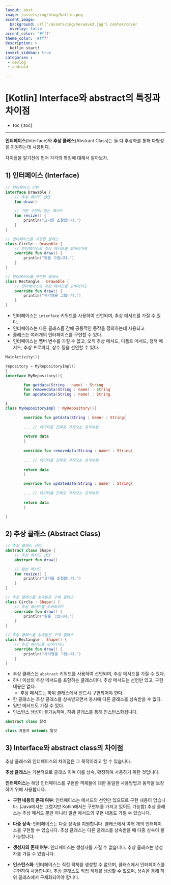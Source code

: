 ```yaml
---
layout: post
image: /assets/img/blog/kotlin.png
accent_image: 
  background: url('/assets/img/me/wave3.jpg') center/cover
  overlay: false
accent_color: '#fff'
theme_color: '#fff'
description: >
  kotlin start!
invert_sidebar: true
categories :
 - devlog	
 - android

---
```


# [Kotlin] Interface와 abstract의 특징과 차이점

* toc
{:toc}




---

**인터페이스**(Interface)와 **추상 클래스**(Abstract Class)는 둘 다 추상화를 통해 다형성을 지원하는데 사용된다.

차이점을 알기전에 먼저 각각의 특징에 대해서 알아보자.

## 1) 인터페이스 (Interface)

```kotlin
// 인터페이스 선언
interface Drawable {
    // 추상 메서드 선언
    fun draw()

    // 기본 구현이 있는 메서드
    fun resize() {
        println("크기를 조절합니다.")
    }
}

// 인터페이스를 구현한 클래스
class Circle : Drawable {
    // 인터페이스의 추상 메서드를 오버라이드
    override fun draw() {
        println("원을 그립니다.")
    }
}

// 인터페이스를 구현한 클래스
class Rectangle : Drawable {
    // 인터페이스의 추상 메서드를 오버라이드
    override fun draw() {
        println("사각형을 그립니다.")
    }
}
```

* 인터페이스는 `interface` 키워드를 사용하여 선언되며, 추상 메서드를 가질 수 있다.
* 인터페이스는 다른 클래스들 간에 공통적인 동작을 정의하는데 사용되고
* 클래스는 여러개의 인터페이스를 구현할 수 있다.
* 인터페이스는 멤버 변수를 가질 수 없고, 오직 추상 메서드, 디폴트 메서드, 정적 메서드, 추상 프로퍼티, 상수 등을 선언할 수 있다.

```kotlin
MainActivity(){

repository = MyRepositoryImpl()
}
interface MyRepository(){

		fun getdata(String : name) : String
		fun removedata(String : name) : String
		fun updatedata(String : name) : String

}
class MyRepositoryImpl : MyRepository(){

		override fun getdata(String : name) : String{
		
		... // 데이터를 진짜로 가져오는 로직부분
		
		return data
		}
		
		override fun removedata(String : name) : String{
		
		... // 데이터를 진짜로 가져오는 로직부분
		
		return data
		}

		override fun updatedata(String : name) : String{
		
		... // 데이터를 진짜로 가져오는 로직부분
		
		return data
		}

}
```



## 2) 추상 클래스 (Abstract Class)

```kotlin
// 추상 클래스 선언
abstract class Shape {
    // 추상 메서드 선언
    abstract fun draw()

    // 일반 메서드
    fun resize() {
        println("크기를 조절합니다.")
    }
}

// 추상 클래스를 상속받은 구체 클래스
class Circle : Shape() {
    // 추상 메서드를 오버라이드
    override fun draw() {
        println("원을 그립니다.")
    }
}

// 추상 클래스를 상속받은 구체 클래스
class Rectangle : Shape() {
    // 추상 메서드를 오버라이드
    override fun draw() {
        println("사각형을 그립니다.")
    }
}
```

- 추상 클래스는 `abstract` 키워드를 사용하여 선언되며, 추상 메서드를 가질 수 있다.
- 하나 이상의 추상 메서드를 포함하는 클래스이다. 추상 메서드는 선언만 있고, 구현 내용은 없다.
  - 추상 메서드는 하위 클래스에서 반드시 구현되어야 한다.
- 한 클래스는 추상 클래스를 상속받으면서 동시에 다른 클래스를 상속받을 수 없다.
- 일반 메서드도 가질 수 있다.
- 인스턴스 생성이 불가능하며, 하위 클래스를 통해 인스턴스화됩니다.

```kotlin
abstract class 탈것 
```

```java
class 자동차 extends 탈것
```



## 3) Interface와 abstract class의 차이점

추상 클래스와 인터페이스의 차이점은 그 목적이라고 할 수 있습니다. 

**추상 클래스**는 기본적으로 클래스 이며 이를 상속, 확장하여 사용하기 위한 것입니다. 

**인터페이스**는 해당 인터페이스를 구현한 객체들에 대한 동일한 사용방법과 동작을 보장하기 위해 사용합니다.

* **구현 내용의 존재 여부**: 인터페이스는 메서드의 선언만 있으므로 구현 내용이 없습니다. (Java에서는 그랬지만 Kotlin에서는 구현부를 가지고 있어도 가능함) 추상 클래스는 추상 메서드 뿐만 아니라 일반 메서드의 구현 내용도 가질 수 있습니다.

* **다중 상속**: 인터페이스는 다중 상속을 지원합니다. 클래스에서 여러 개의 인터페이스를 구현할 수 있습니다. 추상 클래스는 다른 클래스를 상속받을 때 다중 상속이 불가능합니다.

* **생성자의 존재 여부**: 인터페이스는 생성자를 가질 수 없습니다. 추상 클래스는 생성자를 가질 수 있습니다.

* **인스턴스화**: 인터페이스는 직접 객체를 생성할 수 없으며, 클래스에서 인터페이스를 구현하여 사용합니다. 추상 클래스도 직접 객체를 생성할 수 없으며, 상속을 통해 하위 클래스에서 구체화되어야 합니다.
